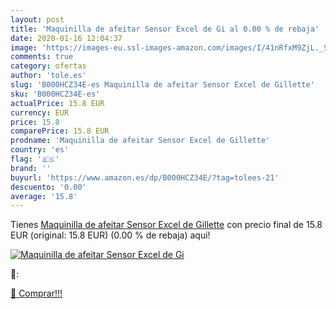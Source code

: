 ```yaml
---
layout: post
title: 'Maquinilla de afeitar Sensor Excel de Gi al 0.00 % de rebaja'
date: 2020-01-16 12:04:37
image: 'https://images-eu.ssl-images-amazon.com/images/I/41nRfxM9ZjL._SL400_.jpg'
comments: true
category: ofertas
author: 'tole.es'
slug: 'B000HCZ34E-es Maquinilla de afeitar Sensor Excel de Gillette'
sku: 'B000HCZ34E-es'
actualPrice: 15.8 EUR
currency: EUR
price: 15.8
comparePrice: 15.8 EUR
prodname: 'Maquinilla de afeitar Sensor Excel de Gillette'
country: 'es'
flag: '🇪🇸'
brand: ''
buyurl: 'https://www.amazon.es/dp/B000HCZ34E/?tag=tolees-21'
descuento: '0.00'
average: '15.8'
---
```


Tienes [Maquinilla de afeitar Sensor Excel de Gillette](https://www.amazon.es/dp/B000HCZ34E/?tag=tolees-21) con precio final de  15.8 EUR (original: 15.8 EUR) (0.00 %  de rebaja) aqui!

[![Maquinilla de afeitar Sensor Excel de Gi](https://images-eu.ssl-images-amazon.com/images/I/41nRfxM9ZjL._SL400_.jpg)](https://www.amazon.es/dp/B000HCZ34E/?tag=tolees-21)

🔎:


[🛒 Comprar!!!](https://www.amazon.es/dp/B000HCZ34E/?tag=tolees-21)
